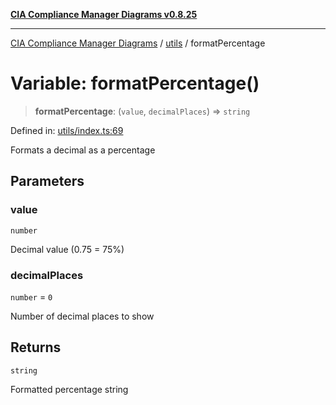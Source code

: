[**CIA Compliance Manager Diagrams v0.8.25**](../../README.md)

***

[CIA Compliance Manager Diagrams](../../modules.md) / [utils](../README.md) / formatPercentage

# Variable: formatPercentage()

> **formatPercentage**: (`value`, `decimalPlaces`) => `string`

Defined in: [utils/index.ts:69](https://github.com/Hack23/cia-compliance-manager/blob/b7816746b3b7f5e02cb18303af9cc6696a8caef9/src/utils/index.ts#L69)

Formats a decimal as a percentage

## Parameters

### value

`number`

Decimal value (0.75 = 75%)

### decimalPlaces

`number` = `0`

Number of decimal places to show

## Returns

`string`

Formatted percentage string
